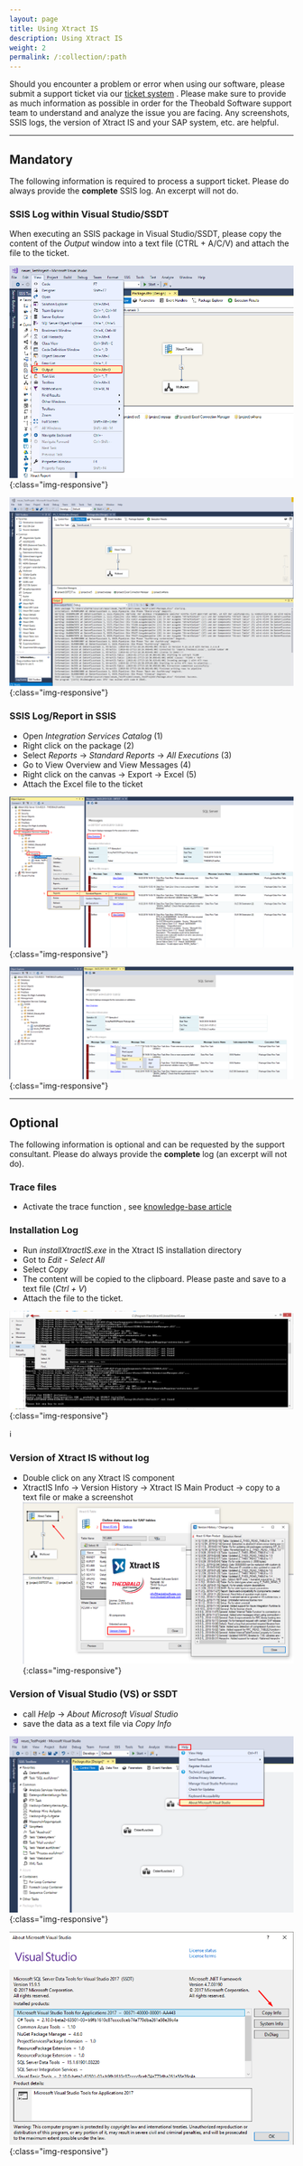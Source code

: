 ```yaml
---
layout: page
title: Using Xtract IS
description: Using Xtract IS
weight: 2
permalink: /:collection/:path
---
```


Should you encounter a problem or error when using our software, please submit a support ticket via our [ticket system]( https://support.theobald-software.com/helpdesk) . 
Please make sure to provide as much information as possible in order for the Theobald Software support team to understand and analyze the issue you are facing. Any screenshots, SSIS logs, the version of Xtract IS and your SAP system, etc. are helpful.


---

## Mandatory

The following information is required to process a support ticket. Please do always provide the **complete** SSIS log. An excerpt will not do.

### SSIS Log within Visual Studio/SSDT

When executing an SSIS package in Visual Studio/SSDT, please copy the content of the *Output* window into a text file (CTRL + A/C/V) and attach the file to the ticket.

![XIS-Support](/img/contents/xis_view_output.png){:class="img-responsive"}

![XIS-Support](/img/contents/xis_output.png){:class="img-responsive"}

### SSIS Log/Report in SSIS<a id="SSIS-log"></a>

- Open *Integration Services Catalog* (1)
- Right click on the package (2)
- Select *Reports* -> *Standard Reports* -> *All Executions* (3)
- Go to View Overview and View Messages (4)
- Right click on the canvas -> Export -> Excel (5)
- Attach the Excel file to the ticket

![XIS-Support](/img/contents/excel-export-ssdt.png){:class="img-responsive"} 

![XIS-Support](/img/contents/export_excel_ssdt.png){:class="img-responsive"} 

---

## Optional

The following information is optional and can be requested by the support consultant. Please do always provide the **complete** log (an excerpt will not do).

### Trace files 

- Activate the trace function , see [knowledge-base article](https://kb.theobald-software.com/general/how-to-activate-tracing-for-xtract-products) 
 
### Installation Log

- Run *installXtractIS.exe* in the Xtract IS installation directory
- Got to *Edit* - *Select All*
- Select *Copy*
- The content will be copied to the clipboard. Please paste and save to a text file (*Ctrl + V*)
- Attach the file to the ticket.

![Installation-log](/img/contents/installXISexe.png){:class="img-responsive"}

:information_source:

### Version of Xtract IS without log

- Double click on any Xtract IS component
- XtractIS Info -> Version History -> Xtract IS Main Product -> copy to a text file or make a screenshot
![XIS-Version](/img/contents/xis_version_ohne_log.png){:class="img-responsive"}
 
### Version of Visual Studio (VS) or SSDT

- call *Help* -> *About Microsoft Visual Studio* 
- save the data as a text file via *Copy Info* 

![SSDT-Version](/img/contents/vs_hepl_about.png){:class="img-responsive"}

![SSDT-Version](/img/contents/vs_version_anleitung.png){:class="img-responsive"}
 

